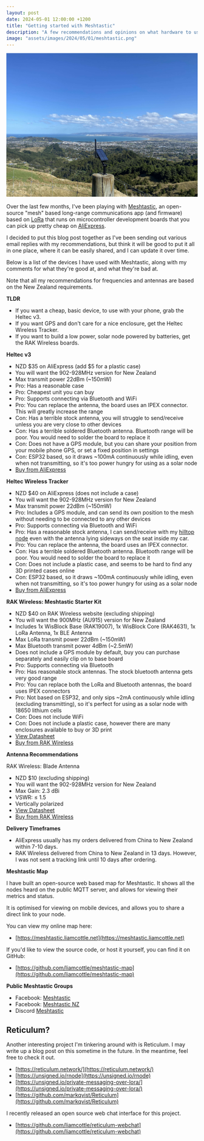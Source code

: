 ```yaml
---
layout: post
date: 2024-05-01 12:00:00 +1200
title: "Getting started with Meshtastic"
description: "A few recommendations and opinions on what hardware to use when getting started with Meshtastic"
image: "assets/images/2024/05/01/meshtastic.png"
---
```

![](/assets/images/2024/05/01/meshtastic_node.jpg)

Over the last few months, I've been playing with [Meshtastic](https://meshtastic.org/), an open-source "mesh" based long-range communications app (and firmware) based on [LoRa](https://en.wikipedia.org/wiki/LoRa) that runs on microcontroller development boards that you can pick up pretty cheap on [AliExpress](https://www.aliexpress.com/).

I decided to put this blog post together as I've been sending out various email replies with my recommendations, but think it will be good to put it all in one place, where it can be easily shared, and I can update it over time.

Below is a list of the devices I have used with Meshtastic, along with my comments for what they're good at, and what they're bad at.

Note that all my recommendations for frequencies and antennas are based on the New Zealand requirements.

**TLDR**

- If you want a cheap, basic device, to use with your phone, grab the Heltec v3.
- If you want GPS and don't care for a nice enclosure, get the Heltec Wireless Tracker.
- If you want to build a low power, solar node powered by batteries, get the RAK Wireless boards.

**Heltec v3**

- NZD $35 on AliExpress (add $5 for a plastic case)
- You will want the 902-928MHz version for New Zealand
- Max transmit power 22dBm (~150mW)
- Pro: Has a reasonable case
- Pro: Cheapest unit you can buy
- Pro: Supports connecting via Bluetooth and WiFi
- Pro: You can replace the antenna, the board uses an IPEX connector. This will greatly increase the range
- Con: Has a terrible stock antenna, you will struggle to send/receive unless you are very close to other devices
- Con: Has a terrible soldered Bluetooth antenna. Bluetooth range will be poor. You would need to solder the board to replace it
- Con: Does not have a GPS module, but you can share your position from your mobile phone GPS, or set a fixed position in settings
- Con: ESP32 based, so it draws ~100mA continuously while idling, even when not transmitting, so it's too power hungry for using as a solar node
- [Buy from AliExpress](https://s.click.aliexpress.com/e/_Dkn5miP)

**Heltec Wireless Tracker**

- NZD $40 on AliExpress (does not include a case)
- You will want the 902-928MHz version for New Zealand
- Max transmit power 22dBm (~150mW)
- Pro: Includes a GPS module, and can send its own position to the mesh without needing to be connected to any other devices
- Pro: Supports connecting via Bluetooth and WiFi
- Pro: Has a reasonable stock antenna, I can send/receive with my [hilltop node](/assets/images/2024/05/01/meshtastic_node.jpg) even with the antenna lying sideways on the seat inside my car.
- Pro: You can replace the antenna, the board uses an IPEX connector.
- Con: Has a terrible soldered Bluetooth antenna. Bluetooth range will be poor. You would need to solder the board to replace it
- Con: Does not include a plastic case, and seems to be hard to find any 3D printed cases online
- Con: ESP32 based, so it draws ~100mA continuously while idling, even when not transmitting, so it's too power hungry for using as a solar node
- [Buy from AliExpress](https://s.click.aliexpress.com/e/_DEgvwk3)

**RAK Wireless: Meshtastic Starter Kit**

- NZD $40 on RAK Wireless website (excluding shipping)
- You will want the 900MHz (AU915) version for New Zealand
- Includes 1x WisBlock Base (RAK19007), 1x WisBlock Core (RAK4631), 1x LoRa Antenna, 1x BLE Antenna
- Max LoRa transmit power 22dBm (~150mW)
- Max Bluetooth transmit power 4dBm (~2.5mW)
- Does not include a GPS module by default, buy you can purchase separately and easily clip on to base board
- Pro: Supports connecting via Bluetooth
- Pro: Has reasonable stock antennas. The stock bluetooth antenna gets very good range
- Pro: You can replace both the LoRa and Bluetooth antennas, the board uses IPEX connectors
- Pro: Not based on ESP32, and only sips ~2mA continuously while idling (excluding transmitting), so it's perfect for using as a solar node with 18650 lithium cells
- Con: Does not include WiFi
- Con: Does not include a plastic case, however there are many enclosures available to buy or 3D print
- [View Datasheet](https://docs.rakwireless.com/Product-Categories/WisBlock/RAK4631/Datasheet)
- [Buy from RAK Wireless](https://rakwireless.kckb.st/liamcottle-bcy)

**Antenna Recommendations**

RAK Wireless: Blade Antenna
- NZD $10 (excluding shipping)
- You will want the 902-928MHz version for New Zealand
- Max Gain: 2.3 dBi
- VSWR: ≤ 1.5
- Vertically polarized
- [View Datasheet](https://docs.rakwireless.com/Product-Categories/Accessories/RAKARJ16/Overview/)
- [Buy from RAK Wireless](https://rakwireless.kckb.st/liamcottle-hg2)

**Delivery Timeframes**

- AliExpress usually has my orders delivered from China to New Zealand within 7-10 days.
- RAK Wireless delivered from China to New Zealand in 13 days. However, I was not sent a tracking link until 10 days after ordering.

**Meshtastic Map**

I have built an open-source web based map for Meshtastic. It shows all the nodes heard on the public MQTT server, and allows for viewing their metrics and status.

It is optimised for viewing on mobile devices, and allows you to share a direct link to your node.

You can view my online map here:

- [https://meshtastic.liamcottle.net](https://meshtastic.liamcottle.net)

If you'd like to view the source code, or host it yourself, you can find it on GitHub:

- [https://github.com/liamcottle/meshtastic-map](https://github.com/liamcottle/meshtastic-map)

**Public Meshtastic Groups**

- Facebook: [Meshtastic](https://www.facebook.com/groups/730536684339042)
- Facebook: [Meshtastic NZ](https://www.facebook.com/groups/731677999061283)
- Discord [Meshtastic](https://discord.com/invite/ktMAKGBnBs)

## Reticulum?

Another interesting project I'm tinkering around with is Reticulum. I may write up a blog post on this sometime in the future.
In the meantime, feel free to check it out.

- [https://reticulum.network/](https://reticulum.network/)
- [https://unsigned.io/rnode](https://unsigned.io/rnode)
- [https://unsigned.io/private-messaging-over-lora/](https://unsigned.io/private-messaging-over-lora/)
- [https://github.com/markqvist/Reticulum](https://github.com/markqvist/Reticulum)

I recently released an open source web chat interface for this project.

- [https://github.com/liamcottle/reticulum-webchat](https://github.com/liamcottle/reticulum-webchat)

